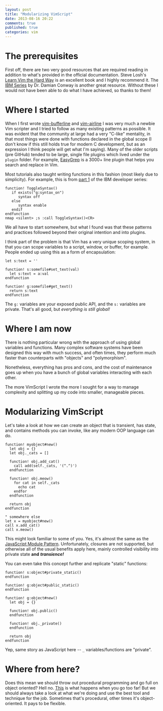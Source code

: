```yaml
---
layout: post
title: "Modularizing VimScript"
date: 2013-08-16 20:22
comments: true
published: true
categories: vim
---
```


# The prerequisites

First off, there are two very good resources that are required reading in addition to what's provided in the official documentation.  Steve Losh's [Learn Vim the Hard Way][1] is an excellent book and I highly recommend it.  The [IBM Series][2] by Dr. Damian Conway is another great resource.  Without these I would not have been able to do what I have achieved, so thanks to them!

# Where I started

When I first wrote [vim-bufferline][5] and [vim-airline][6] I was very much a newbie Vim scripter and I tried to follow as many existing patterns as possible.  It was evident that the community at large had a very "C-like" mentality, in that most things were done with functions declared in the global scope (I don't know if this still holds true for modern C development, but as an expression I think people will get what I'm saying).  Many of the older scripts (pre GitHub) tended to be large, single file plugins which lived under the `plugin` folder.  For example, [EasyGrep][3] is a 3000+ line plugin that helps you search and replace in Vim.

<!-- more -->

Most tutorials also taught writing functions in this fashion (most likely due to simplicity).  For example, this is from [part 1][2] of the IBM developer series:

``` vim
function! ToggleSyntax()
   if exists("g:syntax_on")
      syntax off
   else
      syntax enable
   endif
endfunction
nmap <silent> ;s :call ToggleSyntax()<CR>
```

We all have to start somewhere, but what I found was that these patterns and practices followed beyond their original intention and into plugins.

I think part of the problem is that Vim has a very unique scoping system, in that you can scope variables to a script, window, or buffer, for example.  People ended up using this as a form of encapsulation:

``` vim
let s:text = ''

function! s:somefile#set_text(val)
  let s:text = a:val
endfunction

function! g:somefile#get_text()
  return s:text
endfunction
```

The `g:` variables are your exposed public API, and the `s:` variables are private.  That's all good, but *everything is still global!*

# Where I am now

There is nothing particular wrong with the approach of using global variables and functions.  Many complex software systems have been designed this way with much success, and often times, they perform much faster than counterparts with "objects" and "polymorphism".

Nonetheless, everything has pros and cons, and the cost of maintenance goes up when you have a bunch of global variables interacting with each other.

The more VimScript I wrote the more I sought for a way to manage complexity and splitting up my code into smaller, manageable pieces.

# Modularizing VimScript

Let's take a look at how we can create an object that is transient, has state, and contains methods you can invoke, like any modern OOP language can do.

``` vim
function! myobject#new()
  let obj = {}
  let obj._cats = []

  function! obj.add_cat()
    call add(self._cats, '(^.^)')
  endfunction

  function! obj.meow()
    for cat in self._cats
      echo cat
    endfor
  endfunction

  return obj
endfunction

" somewhere else
let x = myobject#new()
call x.add_cat()
call x.meow()
```

This might look familiar to some of you.  Yes, it's almost the same as the [JavaScript Module Pattern][4].  Unfortunately, closures are not supported, but otherwise all of the usual benefits apply here, mainly controlled visibility into private state **and** ***transience!***

You can even take this concept further and replicate "static" functions:

``` vim
function! s:object#private_static()
endfunction

function! g:object#public_static()
endfunction

function! g:object#new()
  let obj = {}

  function! obj.public()
  endfunction

  function! obj._private()
  endfunction

  return obj
endfunction
```

Yep, same story as JavaScript here -- `_` variables/functions are "private".

# Where from here?

Does this mean we should throw out procedural programming and go full on object oriented?  Hell no.  [This][7] is what happens when you go too far!  But we should always take a look at what we're doing and use the best tool and technique for the job.  Sometimes that's procedural, other times it's object-oriented.  It pays to be flexible.

[1]: http://learnvimscriptthehardway.stevelosh.com/
[2]: http://www.ibm.com/developerworks/library/l-vim-script-1/
[3]: http://www.vim.org/scripts/script.php?script_id=2438
[4]: https://www.google.com/search?q=javascript+module+pattern
[5]: https://github.com/bling/vim-bufferline
[6]: https://github.com/bling/vim-airline
[7]: http://static.springsource.org/spring/docs/2.5.x/api/org/springframework/aop/framework/AbstractSingletonProxyFactoryBean.html
